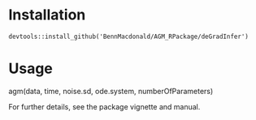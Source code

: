 # Installation

    devtools::install_github('BennMacdonald/AGM_RPackage/deGradInfer')

# Usage

   agm(data, time, noise.sd, ode.system, numberOfParameters)
   
 For further details, see the package vignette and manual.
